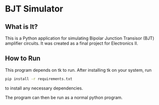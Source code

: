 # BJT Simulator

## What is It?
This is a Python application for simulating Bipolar Junction Transisor (BJT) amplifier circuits. It was created as a final project for Electronics II.

## How to Run
This program depends on tk to run. After installing tk on your system, run
```bash
pip install -r requirements.txt
```
to install any necessary dependencies.

The program can then be run as a normal python program.